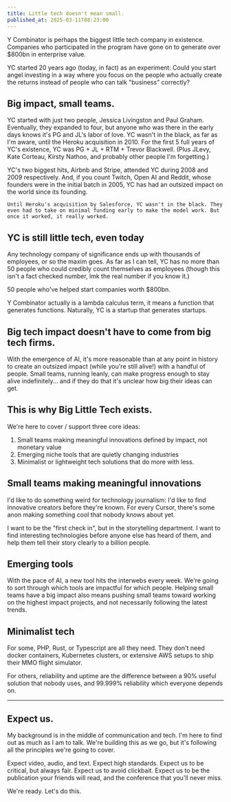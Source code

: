 ```yaml
---
title: Little tech doesn't mean small.
published_at: 2025-03-11T08:23:00
---
```


Y Combinator is perhaps the biggest little tech company in existence. Companies
who participated in the program have gone on to generate over $800bn in
enterprise value.

YC started 20 years ago (today, in fact) as an experiment: Could you start angel
investing in a way where you focus on the people who actually create the returns
instead of people who can talk "business" correctly?

## Big impact, small teams.

YC started with just two people, Jessica Livingston and Paul Graham. Eventually,
they expanded to four, but anyone who was there in the early days knows it's PG
and JL's labor of love. YC wasn't in the black, as far as I'm aware, until the
Heroku acquisition in 2010. For the first 5 full years of YC's existence, YC was
PG + JL + RTM + Trevor Blackwell. (Plus JLevy, Kate Corteau, Kirsty Nathoo, and
probably other people I'm forgetting.)

YC's two biggest hits, Airbnb and Stripe, attended YC during 2008 and 2009
respectively. And, if you count Twitch, Open AI and Reddit, whose founders were
in the initial batch in 2005, YC has had an outsized impact on the world since
its founding.

    Until Heroku's acquisition by Salesforce, YC wasn't in the black. They even had to take on minimal funding early to make the model work. But once it worked, it really worked.

## YC is still little tech, even today

Any technology company of significance ends up with thousands of employees, or
so the maxim goes. As far as I can tell, YC has no more than 50 people who could
credibly count themselves as employees (though this isn't a fact checked number,
lmk the real number if you know it.)

50 people who've helped start companies worth $800bn.

Y Combinator actually is a lambda calculus term, it means a function that
generates functions. Naturally, YC is a startup that generates startups.

## Big tech impact doesn't have to come from big tech firms.

With the emergence of AI, it's more reasonable than at any point in history to
create an outsized impact (while you're still alive!) with a handful of people.
Small teams, running leanly, can make progress enough to stay alive
indefinitely... and if they do that it's unclear how big their ideas can get.

## This is why Big Little Tech exists.

We're here to cover / support three core ideas:

1. Small teams making meaningful innovations defined by impact, not monetary
   value
2. Emerging niche tools that are quietly changing industries
3. Minimalist or lightweight tech solutions that do more with less.

## Small teams making meaningful innovations

I'd like to do something weird for technology journalism: I'd like to find
innovative creators before they're known. For every Cursor, there's some anon
making something cool that nobody knows about yet.

I want to be the "first check in", but in the storytelling department. I want to
find interesting technologies before anyone else has heard of them, and help
them tell their story clearly to a billion people.

## Emerging tools

With the pace of AI, a new tool hits the interwebs every week. We're going to
sort through which tools are impactful for which people. Helping small teams
have a big impact also means pushing small teams toward working on the highest
impact projects, and not necessarily following the latest trends.

## Minimalist tech

For some, PHP, Rust, or Typescript are all they need. They don't need docker
containers, Kubernetes clusters, or extensive AWS setups to ship their MMO
flight simulator.

For others, reliability and uptime are the difference between a 90% useful
solution that nobody uses, and 99.999% reliability which everyone depends on.

---

## Expect us.

My background is in the middle of communication and tech. I'm here to find out
as much as I am to talk. We're building this as we go, but it's following all
the principles we're going to cover.

Expect video, audio, and text. Expect high standards. Expect us to be critical,
but always fair. Expect us to avoid clickbait. Expect us to be the publication
your friends will read, and the conference that you'll never miss.

We're ready. Let's do this.

